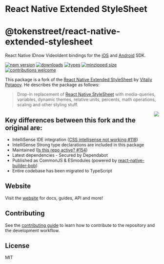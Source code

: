 # React Native Extended StyleSheet

# @tokenstreet/react-native-extended-stylesheet

React Native IDnow VideoIdent bindings for the [iOS](https://github.com/idnow/de.idnow.ios) and [Android](https://github.com/idnow/de.idnow.android) SDK.

[![npm version](https://badgen.net/npm/v/@tokenstreet/react-native-extended-stylesheet)](https://www.npmjs.com/package/@tokenstreet/react-native-extended-stylesheet)
[![downloads](https://badgen.net/npm/dm/@tokenstreet/react-native-extended-stylesheet)](https://www.npmjs.com/package/@tokenstreet/react-native-extended-stylesheet)
[![types](https://badgen.net/npm/types/@tokenstreet/react-native-extended-stylesheet)](https://www.npmjs.com/package/@tokenstreet/react-native-extended-stylesheet)
[![minzipped size](https://badgen.net/bundlephobia/minzip/@tokenstreet/react-native-extended-stylesheet)](https://bundlephobia.com/result?p=@tokenstreet/react-native-extended-stylesheet@latest)
[![contributions welcome](https://img.shields.io/badge/contributions-welcome-brightgreen.svg?style=flat)](https://github.com/tokenstreet-tech/react-native-extended-stylesheet/issues?q=is%3Aissue+is%3Aopen+label%3A%22help+wanted%22)

This package is a fork of the [React Native Extended StyleSheet](https://github.com/vitalets/react-native-extended-stylesheet) by [Vitaliy Potapov](https://github.com/vitalets). He describes the package as follows:

> Drop-in replacement of [React Native StyleSheet](https://facebook.github.io/react-native/docs/stylesheet.html) with media-queries, variables, dynamic themes, relative units, percents, math operations, scaling and other styling stuff.

<img align="right" src="https://cloud.githubusercontent.com/assets/1473072/26778748/49c190be-49eb-11e7-83a1-b06372df8d85.png">

## Key differences between this fork and the original are:

-   IntelliSense IDE integration ([CSS intellisense not working #118](https://github.com/vitalets/react-native-extended-stylesheet/issues/118))
-   IntelliSense Strong type declarations are included in this package
-   Maintained ([Is this repo active? #154](https://github.com/vitalets/react-native-extended-stylesheet/issues/154))
-   Latest dependencies - Secured by Dependabot
-   Published as CommonJS & ESmodules (powered by [react-native-builder-bob](https://github.com/callstack/react-native-builder-bob))
-   Entire codebase has been migrated to TypeScript

## Website

Visit the [website](https://tokenstreet-tech.github.io/react-native-extended-stylesheet/) for docs, guides, API and more!

## Contributing

See the [contributing guide](https://tokenstreet-tech.github.io/react-native-extended-stylesheet/docs/contributing) to learn how to contribute to the repository and the development workflow.

## License

MIT
